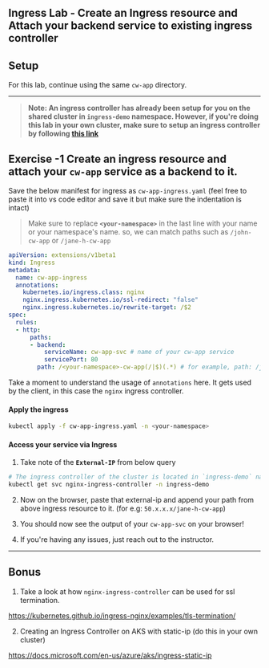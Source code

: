 ## Ingress Lab - Create an Ingress resource and Attach your backend service to existing ingress controller

## Setup
For this lab, continue using the same `cw-app` directory.

---

> **Note: An ingress controller has already been setup for you on the shared cluster in `ingress-demo` namespace. However, if you're doing this lab in your own cluster, make sure to setup an ingress controller by following [this link](https://docs.microsoft.com/en-us/azure/aks/ingress-basic#create-an-ingress-controller)**

## Exercise -1 Create an ingress resource and attach your `cw-app` service as a backend to it. 

Save the below manifest for ingress as `cw-app-ingress.yaml` (feel free to paste it into vs code editor and save it but make sure the indentation is intact)

> Make sure to replace **`<your-namespace>`** in the last line with your name or your namespace's name. so, we can match paths such as `/john-cw-app` or `/jane-h-cw-app` 

```yaml
apiVersion: extensions/v1beta1
kind: Ingress
metadata:
  name: cw-app-ingress   
  annotations:
    kubernetes.io/ingress.class: nginx
    nginx.ingress.kubernetes.io/ssl-redirect: "false"
    nginx.ingress.kubernetes.io/rewrite-target: /$2
spec:
  rules:
  - http:
      paths:
      - backend:
          serviceName: cw-app-svc # name of your cw-app service
          servicePort: 80
        path: /<your-namespace>-cw-app(/|$)(.*) # for example, path: /john-cw-app(/|$)(.*)        
```
Take a moment to understand the usage of `annotations` here. It gets used by the client, in this case the `nginx` ingress controller.  

#### Apply the ingress

```bash
kubectl apply -f cw-app-ingress.yaml -n <your-namespace>
```
#### Access your service via Ingress

1. Take note of the **`External-IP`** from below query 

```bash
# The ingress controller of the cluster is located in `ingress-demo` namespace
kubectl get svc nginx-ingress-controller -n ingress-demo 
```

2. Now on the browser, paste that external-ip and append your path from above ingress resource to it. (for e.g: `50.x.x.x/jane-h-cw-app`)

3. You should now see the output of your `cw-app-svc` on your browser!

4. If you're having any issues, just reach out to the instructor.

---

## Bonus

1. Take a look at how `nginx-ingress-controller` can be used for ssl termination.

https://kubernetes.github.io/ingress-nginx/examples/tls-termination/

2. Creating an Ingress Controller on AKS with static-ip (do this in your own cluster)

https://docs.microsoft.com/en-us/azure/aks/ingress-static-ip
